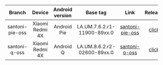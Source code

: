 | Branch | Device | Android version | Base tag | Link | Release |
| :-: | :-: | :-: | :-: | :-: | :-: |
| santoni-pie-oss | Xiaomi Redmi 4X | Android Pie | LA.UM.7.6.2.r1-11900-89xx.0 | [santoni-pie-oss](https://github.com/Upstream-Project/Kernel/tree/santoni-pie-oss) | [click](https://github.com/Upstream-Project/Kernel/releases/tag/santoni-pie-oss) |
| santoni-q-oss | Xiaomi Redmi 4X | Android Q | LA.UM.8.6.2.r2-02600-89xx.0 | [santoni-q-oss](https://github.com/Upstream-Project/Kernel/tree/santoni-q-oss) | [click](https://github.com/Upstream-Project/Kernel/releases/tag/santoni-q-oss) |
